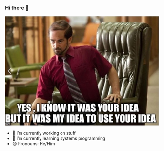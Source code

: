 ### Hi there 👋

![Image](MY_IDEA.jpeg)
- 🔭 I’m currently working on stuff
- 🌱 I’m currently learning systems programming
- 😄 Pronouns: He/Him
